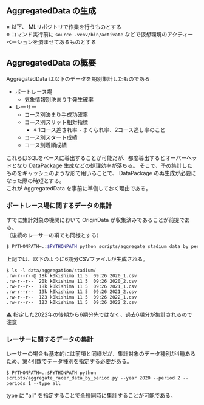 ## AggregatedData の生成

※ 以下、 MLリポジトリで作業を行うものとする  
※ コマンド実行前に `source .venv/bin/activate` などで仮想環境のアクティーベーションを済ませてあるものとする

## AggregatedData の概要

AggregatedData は以下のデータを期別集計したものである

- ボートレース場
  - 気象情報別決まり手発生確率
- レーサー
  - コース別決まり手成功確率
  - コース別スリット相対指標
    - ※ 1コース差され率・まくられ率、2コース逃し率のこと
  - コース別スタート成績
  - コース別着順成績

これらはSQLをベースに導出することが可能だが、都度導出するとオーバーヘッドとなり DataPackage 生成などの処理効率が落ちる。
そこで、予め集計したものをキャッシュのような形で用いることで、 DataPackage の再生成が必要になった際の時短とする。  
これが AggregatedData を事前に準備しておく理由である。

### ボートレース場に関するデータの集計

すでに集計対象の機関において OriginData が収集済みであることが前提である。  
（後続のレーサーの項でも同様とする）


```bash
$ PYTHONPATH=.:$PYTHONPATH python scripts/aggregate_stadium_data_by_period.py --year 2022 --period 2 --terms 6
```

上記では、以下のように6期分CSVファイルが生成される。

```
$ ls -l data/aggregation/stadium/
.rw-r--r--@ 18k k0kishima 11 5  09:26 2020_1.csv
.rw-r--r--  20k k0kishima 11 5  09:26 2020_2.csv
.rw-r--r--  18k k0kishima 11 5  09:26 2021_1.csv
.rw-r--r--  19k k0kishima 11 5  09:26 2021_2.csv
.rw-r--r--  123 k0kishima 11 5  09:26 2022_1.csv
.rw-r--r--  123 k0kishima 11 5  09:26 2022_2.csv
```

⚠️ 指定した2022年の後期から6期分先ではなく、過去6期分が集計されるので注意

### レーサーに関するデータの集計

レーサーの場合も基本的には前項と同様だが、集計対象のデータ種別が4種あるため、第4引数でデータ種別を指定する必要がある。

```
$ PYTHONPATH=.:$PYTHONPATH python scripts/aggregate_racer_data_by_period.py --year 2020 --period 2 --periods 1 --type all
```

type に "all" を指定することで全種同時に集計することが可能である。
